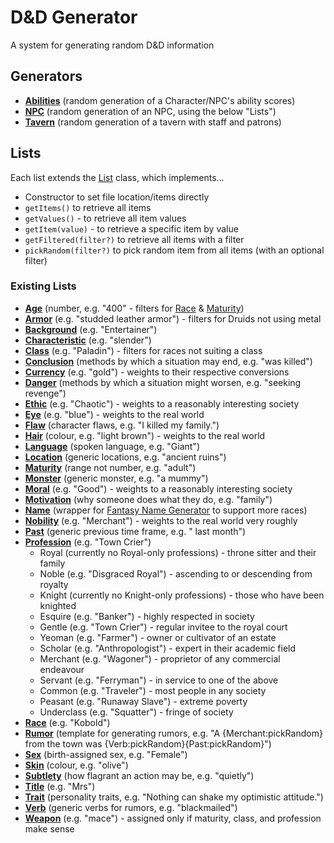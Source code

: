 # D&D Generator

A system for generating random D&D information

## Generators

-   [**Abilities**](lib/generator/Abilities.ts) (random generation of a Character/NPC's ability scores)
-   [**NPC**](lib/generator/NPC.ts) (random generation of an NPC, using the below "Lists")
-   [**Tavern**](lib/generator/Tavern.ts) (random generation of a tavern with staff and patrons)

## Lists

Each list extends the [List](lib/list/List.ts) class, which implements...

-   Constructor to set file location/items directly
-   `getItems()` to retrieve all items
-   `getValues()` - to retrieve all item values
-   `getItem(value)` - to retrieve a specific item by value
-   `getFiltered(filter?)` to retrieve all items with a filter
-   `pickRandom(filter?)` to pick random item from all items (with an optional filter)

### Existing Lists

-   [**Age**](lib/list/age/age.ts) (number, e.g. "400" - filters for [Race](lib/list/race/) & [Maturity](lib/list/maturity/))
-   [**Armor**](lib/list/armor/armor.ts) (e.g. "studded leather armor") - filters for Druids not using metal
-   [**Background**](lib/list/background/background.ts) (e.g. "Entertainer")
-   [**Characteristic**](lib/list/characteristic/characteristic.ts) (e.g. "slender")
-   [**Class**](lib/list/class/class.ts) (e.g. "Paladin") - filters for races not suiting a class
-   [**Conclusion**](lib/list/conclusion/conclusion.ts) (methods by which a situation may end, e.g. "was killed")
-   [**Currency**](lib/list/currency/currency.ts) (e.g. "gold") - weights to their respective conversions
-   [**Danger**](lib/list/danger/danger.ts) (methods by which a situation might worsen, e.g. "seeking revenge")
-   [**Ethic**](lib/list/ethic/ethic.ts) (e.g. "Chaotic") - weights to a reasonably interesting society
-   [**Eye**](lib/list/eye/eye.ts) (e.g. "blue") - weights to the real world
-   [**Flaw**](lib/list/flaw/flaw.ts) (character flaws, e.g. "I killed my family.")
-   [**Hair**](lib/list/hair/hair.ts) (colour, e.g. "light brown") - weights to the real world
-   [**Language**](lib/list/language/language.ts) (spoken language, e.g. "Giant")
-   [**Location**](lib/list/location/location.ts) (generic locations, e.g. "ancient ruins")
-   [**Maturity**](lib/list/maturity/maturity.ts) (range not number, e.g. "adult")
-   [**Monster**](lib/list/monster/monster.ts) (generic monster, e.g. "a mummy")
-   [**Moral**](lib/list/moral/moral.ts) (e.g. "Good") - weights to a reasonably interesting society
-   [**Motivation**](lib/list/motivation/motivation.ts) (why someone does what they do, e.g. "family")
-   [**Name**](lib/list/name/name.ts) (wrapper for [Fantasy Name Generator](https://www.npmjs.com/package/fantasy-name-generator) to support more races)
-   [**Nobility**](lib/list/nobility/nobility.ts) (e.g. "Merchant") - weights to the real world very roughly
-   [**Past**](lib/list/past/past.ts) (generic previous time frame, e.g. " last month")
-   [**Profession**](lib/list/profession/profession.ts) (e.g. "Town Crier")
    -   Royal (currently no Royal-only professions) - throne sitter and their family
    -   Noble (e.g. "Disgraced Royal") - ascending to or descending from royalty
    -   Knight (currently no Knight-only professions) - those who have been knighted
    -   Esquire (e.g. "Banker") - highly respected in society
    -   Gentle (e.g. "Town Crier") - regular invitee to the royal court
    -   Yeoman (e.g. "Farmer") - owner or cultivator of an estate
    -   Scholar (e.g. "Anthropologist") - expert in their academic field
    -   Merchant (e.g. "Wagoner") - proprietor of any commercial endeavour
    -   Servant (e.g. "Ferryman") - in service to one of the above
    -   Common (e.g. "Traveler") - most people in any society
    -   Peasant (e.g. "Runaway Slave") - extreme poverty
    -   Underclass (e.g. "Squatter") - fringe of society
-   [**Race**](lib/list/race/race.ts) (e.g. "Kobold")
-   [**Rumor**](lib/list/rumor/rumor.ts) (template for generating rumors, e.g. "A {Merchant:pickRandom} from the town was {Verb:pickRandom}{Past:pickRandom}")
-   [**Sex**](lib/list/sex/sex.ts) (birth-assigned sex, e.g. "Female")
-   [**Skin**](lib/list/skin/skin.ts) (colour, e.g. "olive")
-   [**Subtlety**](lib/list/subtlety/subtlety.ts) (how flagrant an action may be, e.g. "quietly")
-   [**Title**](lib/list/title/title.ts) (e.g. "Mrs")
-   [**Trait**](lib/list/trait/trait.ts) (personality traits, e.g. "Nothing can shake my optimistic attitude.")
-   [**Verb**](lib/list/verb/verb.ts) (generic verbs for rumors, e.g. "blackmailed")
-   [**Weapon**](lib/list/weapon/weapon.ts) (e.g. "mace") - assigned only if maturity, class, and profession make sense
